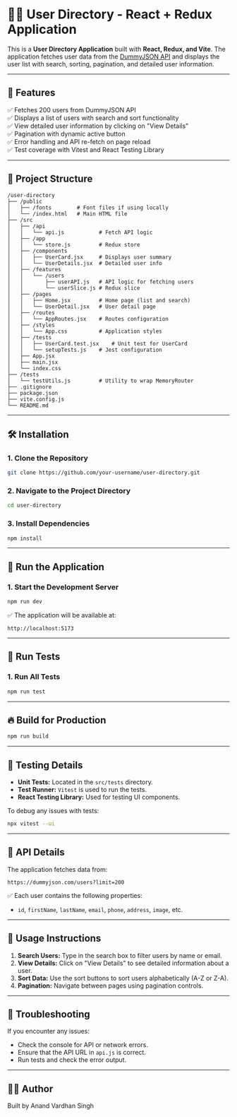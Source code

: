 # 🧑‍💻 User Directory - React + Redux Application

This is a **User Directory Application** built with **React, Redux, and Vite**. The application fetches user data from the [DummyJSON API](https://dummyjson.com/users?limit=200) and displays the user list with search, sorting, pagination, and detailed user information.

---

## 🚀 **Features**

✅ Fetches 200 users from DummyJSON API\
✅ Displays a list of users with search and sort functionality\
✅ View detailed user information by clicking on "View Details"\
✅ Pagination with dynamic active button\
✅ Error handling and API re-fetch on page reload\
✅ Test coverage with Vitest and React Testing Library

---

## 📂 **Project Structure**

```
/user-directory
├── /public
│   ├── /fonts        # Font files if using locally
│   └── /index.html   # Main HTML file
├── /src
│   ├── /api
│   │   └── api.js           # Fetch API logic
│   ├── /app
│   │   └── store.js         # Redux store
│   ├── /components
│   │   ├── UserCard.jsx     # Displays user summary
│   │   └── UserDetails.jsx  # Detailed user info
│   ├── /features
│   │   └── /users
│   │       ├── userAPI.js   # API logic for fetching users
│   │       └── userSlice.js # Redux slice
│   ├── /pages
│   │   ├── Home.jsx         # Home page (list and search)
│   │   └── UserDetail.jsx   # User detail page
│   ├── /routes
│   │   └── AppRoutes.jsx    # Routes configuration
│   ├── /styles
│   │   └── App.css          # Application styles
│   ├── /tests
│   │   ├── UserCard.test.jsx    # Unit test for UserCard
│   │   └── setupTests.js    # Jest configuration
│   ├── App.jsx
│   ├── main.jsx
│   └── index.css
├── /tests
│   └── testUtils.js         # Utility to wrap MemoryRouter
├── .gitignore
├── package.json
├── vite.config.js
└── README.md
```

---

## 🛠️ **Installation**

### 1. **Clone the Repository**

```bash
git clone https://github.com/your-username/user-directory.git
```

### 2. **Navigate to the Project Directory**

```bash
cd user-directory
```

### 3. **Install Dependencies**

```bash
npm install
```

---

## 🚀 **Run the Application**

### 1. **Start the Development Server**

```bash
npm run dev
```

✅ The application will be available at:

```
http://localhost:5173
```

---

## 🧪 **Run Tests**

### 1. **Run All Tests**

```bash
npm run test
```

---

## 🔥 **Build for Production**

```bash
npm run build
```

---

## 🧐 **Testing Details**

- **Unit Tests:** Located in the `src/tests` directory.
- **Test Runner:** `Vitest` is used to run the tests.
- **React Testing Library:** Used for testing UI components.

To debug any issues with tests:

```bash
npx vitest --ui
```

---

## 🎯 **API Details**

The application fetches data from:

```
https://dummyjson.com/users?limit=200
```

✅ Each user contains the following properties:

- `id`, `firstName`, `lastName`, `email`, `phone`, `address`, `image`, etc.

---

## 📝 **Usage Instructions**

1. **Search Users:** Type in the search box to filter users by name or email.
2. **View Details:** Click on "View Details" to see detailed information about a user.
3. **Sort Data:** Use the sort buttons to sort users alphabetically (A-Z or Z-A).
4. **Pagination:** Navigate between pages using pagination controls.

---

## 🛑 **Troubleshooting**

If you encounter any issues:

- Check the console for API or network errors.
- Ensure that the API URL in `api.js` is correct.
- Run tests and check the error output.

---

## 👩‍💻 **Author**

Built by Anand Vardhan Singh
